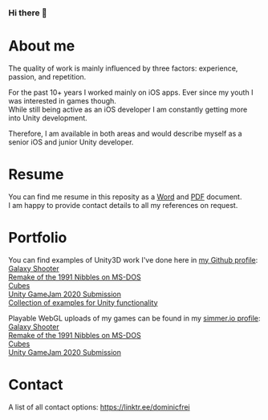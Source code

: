 ### Hi there 👋

<!--
**DominicFrei/dominicfrei** is a ✨ _special_ ✨ repository because its `README.md` (this file) appears on your GitHub profile.

Here are some ideas to get you started:

- 🔭 I’m currently working on ...
- 🌱 I’m currently learning ...
- 👯 I’m looking to collaborate on ...
- 🤔 I’m looking for help with ...
- 💬 Ask me about ...
- 📫 How to reach me: ...
- 😄 Pronouns: ...
- ⚡ Fun fact: ...
-->

# About me
The quality of work is mainly influenced by three factors: experience, passion, and repetition.

For the past 10+ years I worked mainly on iOS apps. Ever since my youth I was interested in games though.  
While still being active as an iOS developer I am constantly getting more into Unity development.

Therefore, I am available in both areas and would describe myself as a senior iOS and junior Unity developer.

# Resume
You can find me resume in this reposity as a [Word](https://github.com/DominicFrei/aboutme/raw/master/Dominic_CV_public.docx) and [PDF](https://github.com/DominicFrei/aboutme/raw/master/Dominic_CV_public.pdf) document.  
I am happy to provide contact details to all my references on request.

# Portfolio
You can find examples of Unity3D work I've done here in [my Github profile](https://github.com/DominicFrei?tab=repositories):  
[Galaxy Shooter](https://github.com/DominicFrei/galaxyshooter)  
[Remake of the 1991 Nibbles on MS-DOS](https://github.com/DominicFrei/nibbles)  
[Cubes](https://github.com/DominicFrei/Cubes)  
[Unity GameJam 2020 Submission](https://github.com/DominicFrei/UnityGameJam2020)  
[Collection of examples for Unity functionality](https://github.com/DominicFrei/UnityExamples)

Playable WebGL uploads of my games can be found in my [simmer.io profile](https://simmer.io/@dominicfrei):  
[Galaxy Shooter](https://simmer.io/@dominicfrei/galaxy-shooter)  
[Remake of the 1991 Nibbles on MS-DOS](https://simmer.io/@dominicfrei/nibbles-2020)  
[Cubes](https://simmer.io/@dominicfrei/cubes)  
[Unity GameJam 2020 Submission](https://simmer.io/@dominicfrei/unity-gamejam-2020-submission)  

# Contact
A list of all contact options: https://linktr.ee/dominicfrei
